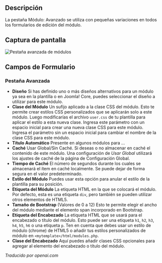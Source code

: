 <!-- Filename: Help6.x:Modules_Advanced_Tab  / Display title: Modules : Onglet Avancé -->

## Descripción

La pestaña Módulo: Avanzado se utiliza con pequeñas variaciones en todos los formularios de edición del módulo.

## Captura de pantalla

![Pestaña avanzada de módulos](../../../es/images/modules/modules-custom-advanced-tab.png)

## Campos de Formulario

### Pestaña Avanzada

- **Diseño** Si has definido uno o más diseños alternativos para un
  módulo ya sea en la plantilla o en Joomla! Core, puedes seleccionar el
  diseño a utilizar para este módulo.
- **Clase del Módulo** Un sufijo aplicado a la clase CSS del módulo.
  Esto te permite crear estilos CSS personalizados que se aplicarán
  solo a este módulo. Luego modificarías el archivo `user.css` de tu
  plantilla para aplicar el estilo a esta nueva clase. Ingresa este
  parámetro con un espacio inicial para crear una nueva clase CSS para este 
  módulo. Ingresa el parámetro sin un espacio inicial para cambiar el
  nombre de la clase CSS para este módulo.
- **Título Automático** Presente en algunos módulos para ...
- **Caché** Usar Global/Sin Caché. Si deseas o no almacenar en caché el
  contenido de este módulo. Una configuración de *Usar Global* utilizará
  los ajustes de caché de la página de Configuración Global.
- **Tiempo de Caché** El número de segundos durante los cuales se 
  almacenará el ítem en caché localmente. Se puede dejar de forma 
  segura en el valor predeterminado.
- **Estilo del Módulo** Puedes usar esta opción para anular el estilo
  de la plantilla para su posición.
- **Etiqueta del Módulo** La etiqueta HTML en la que se colocará el módulo.
  Por defecto, esta es una etiqueta `div`, pero también se pueden utilizar
  otros elementos de HTML5.
- **Tamaño de Bootstrap** (Valores de 0 a 12) Esto te permite elegir el
  ancho del módulo mediante el elemento span incorporado en Bootstrap.
- **Etiqueta del Encabezado** La etiqueta HTML que se usará para el
  encabezado o título del módulo. Esto puede ser una etiqueta `h1`, `h2`, `h3`, `h4`, `h5`, `h6` o una etiqueta `p`. Ten en cuenta que debes usar un estilo
  de módulo (chrome) de HTML5 o añadir tus estilos personalizados de módulo 
  en `<mytemplate>/html/modules.php`.
- **Clase del Encabezado** Aquí puedes añadir clases CSS opcionales 
  para agregar al elemento del encabezado o título del módulo.

*Traducido por openai.com*

